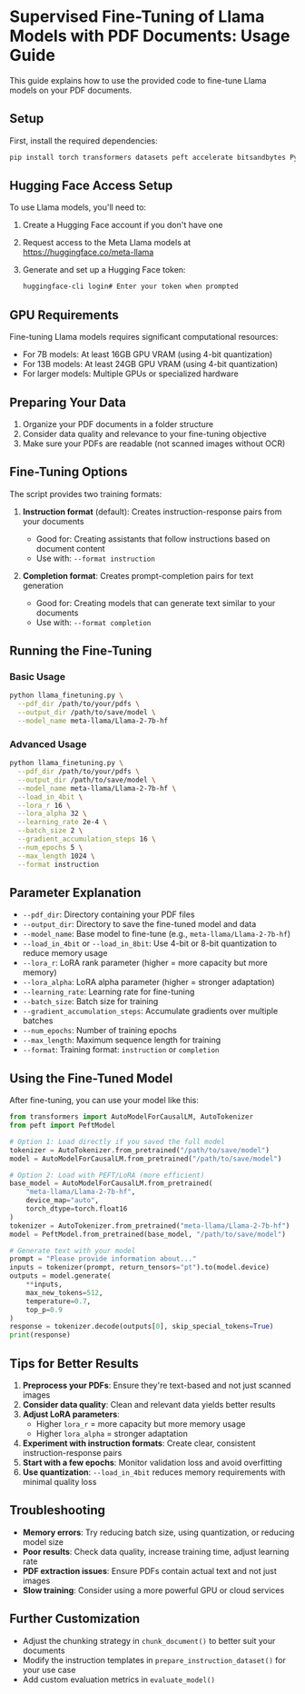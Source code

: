 # Supervised Fine-Tuning of Llama Models with PDF Documents: Usage Guide

This guide explains how to use the provided code to fine-tune Llama models on your PDF documents.

## Setup

First, install the required dependencies:

```bash
pip install torch transformers datasets peft accelerate bitsandbytes PyPDF2 tqdm
```

## Hugging Face Access Setup

To use Llama models, you'll need to:

1. Create a Hugging Face account if you don't have one

2. Request access to the Meta Llama models at https://huggingface.co/meta-llama

3. Generate and set up a Hugging Face token:
   
   ```bash
   huggingface-cli login# Enter your token when prompted
   ```

## GPU Requirements

Fine-tuning Llama models requires significant computational resources:

- For 7B models: At least 16GB GPU VRAM (using 4-bit quantization)
- For 13B models: At least 24GB GPU VRAM (using 4-bit quantization)
- For larger models: Multiple GPUs or specialized hardware

## Preparing Your Data

1. Organize your PDF documents in a folder structure
2. Consider data quality and relevance to your fine-tuning objective
3. Make sure your PDFs are readable (not scanned images without OCR)

## Fine-Tuning Options

The script provides two training formats:

1. **Instruction format** (default): Creates instruction-response pairs from your documents
   
   - Good for: Creating assistants that follow instructions based on document content
   - Use with: `--format instruction`

2. **Completion format**: Creates prompt-completion pairs for text generation
   
   - Good for: Creating models that can generate text similar to your documents
   - Use with: `--format completion`

## Running the Fine-Tuning

### Basic Usage

```bash
python llama_finetuning.py \
  --pdf_dir /path/to/your/pdfs \
  --output_dir /path/to/save/model \
  --model_name meta-llama/Llama-2-7b-hf
```

### Advanced Usage

```bash
python llama_finetuning.py \
  --pdf_dir /path/to/your/pdfs \
  --output_dir /path/to/save/model \
  --model_name meta-llama/Llama-2-7b-hf \
  --load_in_4bit \
  --lora_r 16 \
  --lora_alpha 32 \
  --learning_rate 2e-4 \
  --batch_size 2 \
  --gradient_accumulation_steps 16 \
  --num_epochs 5 \
  --max_length 1024 \
  --format instruction
```

## Parameter Explanation

- `--pdf_dir`: Directory containing your PDF files
- `--output_dir`: Directory to save the fine-tuned model and data
- `--model_name`: Base model to fine-tune (e.g., `meta-llama/Llama-2-7b-hf`)
- `--load_in_4bit` or `--load_in_8bit`: Use 4-bit or 8-bit quantization to reduce memory usage
- `--lora_r`: LoRA rank parameter (higher = more capacity but more memory)
- `--lora_alpha`: LoRA alpha parameter (higher = stronger adaptation)
- `--learning_rate`: Learning rate for fine-tuning
- `--batch_size`: Batch size for training
- `--gradient_accumulation_steps`: Accumulate gradients over multiple batches
- `--num_epochs`: Number of training epochs
- `--max_length`: Maximum sequence length for training
- `--format`: Training format: `instruction` or `completion`

## Using the Fine-Tuned Model

After fine-tuning, you can use your model like this:

```python
from transformers import AutoModelForCausalLM, AutoTokenizer
from peft import PeftModel

# Option 1: Load directly if you saved the full model
tokenizer = AutoTokenizer.from_pretrained("/path/to/save/model")
model = AutoModelForCausalLM.from_pretrained("/path/to/save/model")

# Option 2: Load with PEFT/LoRA (more efficient)
base_model = AutoModelForCausalLM.from_pretrained(
    "meta-llama/Llama-2-7b-hf",
    device_map="auto", 
    torch_dtype=torch.float16
)
tokenizer = AutoTokenizer.from_pretrained("meta-llama/Llama-2-7b-hf")
model = PeftModel.from_pretrained(base_model, "/path/to/save/model")

# Generate text with your model
prompt = "Please provide information about..."
inputs = tokenizer(prompt, return_tensors="pt").to(model.device)
outputs = model.generate(
    **inputs,
    max_new_tokens=512,
    temperature=0.7,
    top_p=0.9
)
response = tokenizer.decode(outputs[0], skip_special_tokens=True)
print(response)
```

## Tips for Better Results

1. **Preprocess your PDFs**: Ensure they're text-based and not just scanned images
2. **Consider data quality**: Clean and relevant data yields better results
3. **Adjust LoRA parameters**:
   - Higher `lora_r` = more capacity but more memory usage
   - Higher `lora_alpha` = stronger adaptation
4. **Experiment with instruction formats**: Create clear, consistent instruction-response pairs
5. **Start with a few epochs**: Monitor validation loss and avoid overfitting
6. **Use quantization**: `--load_in_4bit` reduces memory requirements with minimal quality loss

## Troubleshooting

- **Memory errors**: Try reducing batch size, using quantization, or reducing model size
- **Poor results**: Check data quality, increase training time, adjust learning rate
- **PDF extraction issues**: Ensure PDFs contain actual text and not just images
- **Slow training**: Consider using a more powerful GPU or cloud services

## Further Customization

- Adjust the chunking strategy in `chunk_document()` to better suit your documents
- Modify the instruction templates in `prepare_instruction_dataset()` for your use case
- Add custom evaluation metrics in `evaluate_model()`
